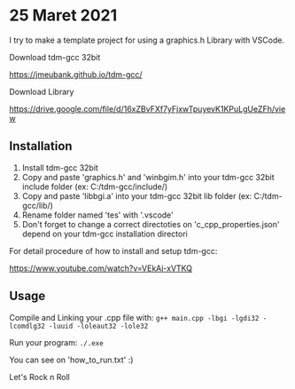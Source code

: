 # 25 Maret 2021
I try to make a template project for using a graphics.h Library with VSCode. 

Download tdm-gcc 32bit 

https://jmeubank.github.io/tdm-gcc/


Download Library 

https://drive.google.com/file/d/16xZBvFXf7yFjxwTpuyevK1KPuLgUeZFh/view

## Installation
1. Install tdm-gcc 32bit
2. Copy and paste 'graphics.h' and 'winbgim.h' into your tdm-gcc 32bit include folder (ex: C:/tdm-gcc/include/)
3. Copy and paste 'libbgi.a' into your tdm-gcc 32bit lib folder (ex: C:/tdm-gcc/lib/)
4. Rename folder named 'tes' with '.vscode'
5. Don't forget to change a correct directoties on 'c_cpp_properties.json' depend on your tdm-gcc installation directori

For detail procedure of how to install and setup tdm-gcc: 

https://www.youtube.com/watch?v=VEkAj-xVTKQ

## Usage 
Compile and Linking your .cpp file with: 
`g++ main.cpp -lbgi -lgdi32 -lcomdlg32 -luuid -loleaut32 -lole32`

Run your program: 
`./.exe`

You can see on 'how_to_run.txt' :)

Let's Rock n Roll
